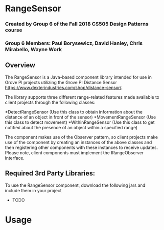 # RangeSensor 

### Created by Group 6 of the Fall 2018 CS505 Design Patterns course

### Group 6 Members: Paul Borysewicz, David Hanley, Chris Mirabello, Wayne Work

## Overview 

The RangeSensor is a Java-based component library intended for use in Grove PI projects utilizing the Grove PI Distance Sensor https://www.dexterindustries.com/shop/distance-sensor/.

The library supports three different range-related features made available to client projects through the following classes:

*DetectRangeSensor (Use this class to obtain information about the distance of an object in front of the sensor)
*MovementRangeSensor (Use this class to detect movement)
*WithinRangeSensor (Use this class to get notified about the presence of an object within a specified range)

The component makes use of the Observer pattern, so client projects make use of the component by creating an instances of the above classes and then registering other components with these instances to receive updates. Please note, client components must implement the IRangeObserver interface.

## Required 3rd Party Libraries:

To use the RangeSensor component, download the following jars and include them in your project

* TODO

# Usage






